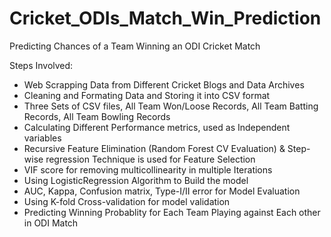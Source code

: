 # Cricket_ODIs_Match_Win_Prediction

Predicting Chances of a Team Winning an ODI Cricket Match

Steps Involved:
- Web Scrapping Data from Different Cricket Blogs and Data Archives
- Cleaning and Formating Data and Storing it into CSV format
- Three Sets of CSV files, All Team Won/Loose Records, All Team Batting Records, All Team Bowling Records
- Calculating Different Performance metrics, used as Independent variables
- Recursive Feature Elimination (Random Forest CV Evaluation) & Step-wise regression Technique is used for Feature Selection 
- VIF score for removing multicollinearity in multiple Iterations
- Using LogisticRegression Algorithm to Build the model
- AUC, Kappa, Confusion matrix, Type-I/II error for Model Evaluation
- Using K-fold Cross-validation for model validation
- Predicting Winning Probablity for Each Team Playing against Each other in ODI Match

